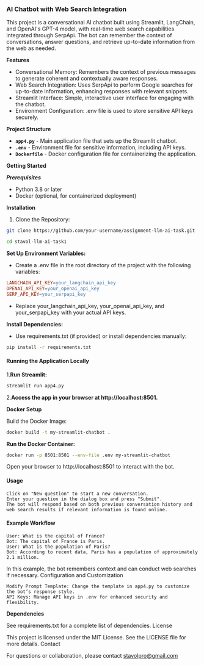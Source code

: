 ### AI Chatbot with Web Search Integration

This project is a conversational AI chatbot built using Streamlit, LangChain, and OpenAI's GPT-4 model, with real-time web search capabilities integrated through SerpApi. The bot can remember the context of conversations, answer questions, and retrieve up-to-date information from the web as needed.

**Features**

   - Conversational Memory: Remembers the context of previous messages to generate coherent and contextually aware responses.
   - Web Search Integration: Uses SerpApi to perform Google searches for up-to-date information, enhancing responses with relevant snippets.
   - Streamlit Interface: Simple, interactive user interface for engaging with the chatbot.
   - Environment Configuration: .env file is used to store sensitive API keys securely.

**Project Structure**

   * **`app4.py`** - Main application file that sets up the Streamlit chatbot.
   * **`.env`**    - Environment file for sensitive information, including API keys.
   * **`Dockerfile`**     - Docker configuration file for containerizing the application.

**Getting Started**

***Prerequisites***

  *  Python 3.8 or later
  *  Docker (optional, for containerized deployment)

**Installation**

  1. Clone the Repository:

```bash
git clone https://github.com/your-username/assignment-llm-ai-task.git
```
```bash
cd stavol-llm-ai-task1
```

**Set Up Environment Variables:**

   * Create a .env file in the root directory of the project with the following variables:
```makefile
LANGCHAIN_API_KEY=your_langchain_api_key
OPENAI_API_KEY=your_openai_api_key
SERP_API_KEY=your_serpapi_key
```
   * Replace your_langchain_api_key, your_openai_api_key, and your_serpapi_key with your actual API keys.

**Install Dependencies:**

   * Use requirements.txt (if provided) or install dependencies manually:
```bash
pip install -r requirements.txt
```
#### Running the Application Locally

1.**Run Streamlit:**
```bash
streamlit run app4.py
```
2.**Access the app in your browser at http://localhost:8501.**


**Docker Setup**

Build the Docker Image:
```bash
docker build -t my-streamlit-chatbot .
```

**Run the Docker Container:**
```bash
docker run -p 8501:8501 --env-file .env my-streamlit-chatbot
```
Open your browser to http://localhost:8501 to interact with the bot.

#### Usage

    Click on "New question" to start a new conversation.
    Enter your question in the dialog box and press "Submit".
    The bot will respond based on both previous conversation history and web search results if relevant information is found online.

#### Example Workflow

    User: What is the capital of France?
    Bot: The capital of France is Paris.
    User: What is the population of Paris?
    Bot: According to recent data, Paris has a population of approximately 2.1 million.

In this example, the bot remembers context and can conduct web searches if necessary.
Configuration and Customization

    Modify Prompt Template: Change the template in app4.py to customize the bot’s response style.
    API Keys: Manage API keys in .env for enhanced security and flexibility.

**Dependencies**

See requirements.txt for a complete list of dependencies.
License

This project is licensed under the MIT License. See the LICENSE file for more details.
Contact

For questions or collaboration, please contact stavolpro@gmail.com
